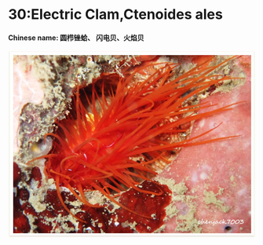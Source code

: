 # 30:Electric Clam,Ctenoides ales

#### Chinese name: 圆栉锉蛤、 闪电贝、火焰贝

![](../../.gitbook/assets/electronic-shell.jpg)

